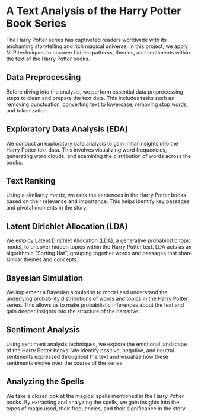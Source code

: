 # A Text Analysis of the Harry Potter Book Series

The Harry Potter series has captivated readers worldwide with its enchanting storytelling and rich magical universe. In this project, we apply NLP techniques to uncover hidden patterns, themes, and sentiments within the text of the Harry Potter books.

## Data Preprocessing

Before diving into the analysis, we perform essential data preprocessing steps to clean and prepare the text data. This includes tasks such as removing punctuation, converting text to lowercase, removing stop words, and tokenization.

## Exploratory Data Analysis (EDA)

We conduct an exploratory data analysis to gain initial insights into the Harry Potter text data. This involves visualizing word frequencies, generating word clouds, and examining the distribution of words across the books.

## Text Ranking

Using a similarity matrix, we rank the sentences in the Harry Potter books based on their relevance and importance. This helps identify key passages and pivotal moments in the story.

## Latent Dirichlet Allocation (LDA)

We employ Latent Dirichlet Allocation (LDA), a generative probabilistic topic model, to uncover hidden topics within the Harry Potter text. LDA acts as an algorithmic "Sorting Hat", grouping together words and passages that share similar themes and concepts.

## Bayesian Simulation

We implement a Bayesian simulation to model and understand the underlying probability distributions of words and topics in the Harry Potter series. This allows us to make probabilistic inferences about the text and gain deeper insights into the structure of the narrative.

## Sentiment Analysis

Using sentiment analysis techniques, we explore the emotional landscape of the Harry Potter books. We identify positive, negative, and neutral sentiments expressed throughout the text and visualize how these sentiments evolve over the course of the series.

## Analyzing the Spells

We take a closer look at the magical spells mentioned in the Harry Potter books. By extracting and analyzing the spells, we gain insights into the types of magic used, their frequencies, and their significance in the story.

